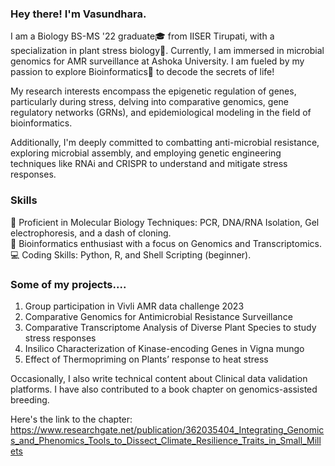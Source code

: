 ****<h3>Hey there! I'm Vasundhara.</h3>****

I am a Biology BS-MS '22 graduate🎓 from IISER Tirupati, with a specialization in plant stress biology🌱. Currently, I am immersed in microbial genomics for AMR surveillance at Ashoka University. I am fueled by my passion to explore Bioinformatics🧬 to decode the secrets of life!

My research interests encompass the epigenetic regulation of genes, particularly during stress, delving into comparative genomics, gene regulatory networks (GRNs), and epidemiological modeling in the field of bioinformatics. 

Additionally, I'm deeply committed to combatting anti-microbial resistance, exploring microbial assembly, and employing genetic engineering techniques like RNAi and CRISPR to understand and mitigate stress responses.


**<h3>Skills</h3>**

🧪 Proficient in Molecular Biology Techniques: PCR, DNA/RNA Isolation, Gel electrophoresis, and a dash of cloning.   
🧬 Bioinformatics enthusiast with a focus on Genomics and Transcriptomics.  
💻 Coding Skills: Python, R, and Shell Scripting (beginner).   


**<h3>Some of my projects....</h3>**

1) Group participation in Vivli AMR data challenge 2023    
2) Comparative Genomics for Antimicrobial Resistance Surveillance   
3) Comparative Transcriptome Analysis of Diverse Plant Species to study stress responses   
4) Insilico Characterization of Kinase-encoding Genes in Vigna mungo   
5) Effect of Thermopriming on Plants’ response to heat stress

          
     
                                          
Occasionally, I also write technical content about Clinical data validation platforms. I have also contributed to a book chapter on genomics-assisted breeding. 

Here's the link to the chapter:
https://www.researchgate.net/publication/362035404_Integrating_Genomics_and_Phenomics_Tools_to_Dissect_Climate_Resilience_Traits_in_Small_Millets    


